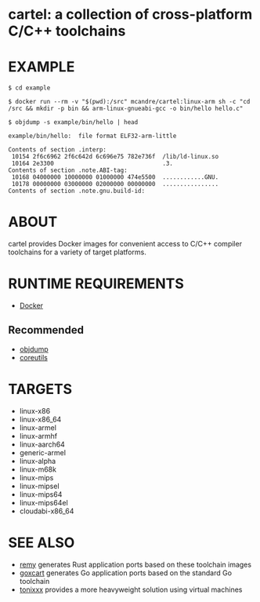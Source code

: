 # cartel: a collection of cross-platform C/C++ toolchains

# EXAMPLE

```console
$ cd example

$ docker run --rm -v "$(pwd):/src" mcandre/cartel:linux-arm sh -c "cd /src && mkdir -p bin && arm-linux-gnueabi-gcc -o bin/hello hello.c"

$ objdump -s example/bin/hello | head

example/bin/hello:	file format ELF32-arm-little

Contents of section .interp:
 10154 2f6c6962 2f6c642d 6c696e75 782e736f  /lib/ld-linux.so
 10164 2e3300                               .3.
Contents of section .note.ABI-tag:
 10168 04000000 10000000 01000000 474e5500  ............GNU.
 10178 00000000 03000000 02000000 00000000  ................
Contents of section .note.gnu.build-id:
```

# ABOUT

cartel provides Docker images for convenient access to C/C++ compiler toolchains for a variety of target platforms.

# RUNTIME REQUIREMENTS

* [Docker](https://www.docker.com)

## Recommended

* [objdump](https://linux.die.net/man/1/objdump)
* [coreutils](https://www.gnu.org/software/coreutils/coreutils.html)

# TARGETS

* linux-x86
* linux-x86_64
* linux-armel
* linux-armhf
* linux-aarch64
* generic-armel
* linux-alpha
* linux-m68k
* linux-mips
* linux-mipsel
* linux-mips64
* linux-mips64el
* cloudabi-x86_64

# SEE ALSO
* [remy](https://github.com/mcandre/remy) generates Rust application ports based on these toolchain images
* [goxcart](https://github.com/mcandre/goxcart) generates Go application ports based on the standard Go toolchain
* [tonixxx](https://github.com/mcandre/tonixxx) provides a more heavyweight solution using virtual machines
